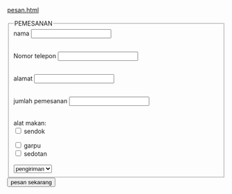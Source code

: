 [pesan.html](https://github.com/user-attachments/files/22407396/pesan.html)
<!DOCTYPE html>
<html lang="en">
<head>
    <meta charset="UTF-8">
    <meta name="viewport" content="width=device-width, initial-scale=1.0">
    <title>Pemesanan</title>
    <link rel="stylesheet" href="pesan.css">
</head>
<body>

  <form action="#" method="post">

<fieldset>
  <!-- data kostemer-->
<legend clas>PEMESANAN</legend>
<label for="nama">nama</label>
<input type="nama" name="nama" id="nama"><br><br>

<label for="telepon">Nomor telepon</label>
<input type="telepon" name="telepon" id="telepon"><br><br>

<label for="alamat">alamat</label>
<input type="alamat" name="alamat" id="alamat"><br><br>

<label for="nama">jumlah pemesanan</label>
<input type="nama" name="nama" id="nama"><br><br>

<!-- alat makan -->
alat makan: <br>
<input class="itula" type="checkbox" id="sendok" name="alat">
<label for="sendok">sendok</label><br>

<input type="checkbox" id="garpu" name="alat">
<label for="garpu">garpu</label><br>

<input type="checkbox" id="sedotan" name="alat">
<label for="sedotan">sedotan</label> <br><br>

<!-- pengiriman -->
<tr>
  <td>
    <select name="pengiriman" id="pengiriman">
      <option value="#">pengiriman</option>
      <option value="ilkom">pick up</option>
      <option value="ti">gosend</option>
    </select>
  </td>
</tr><br>
</fieldset>
<input type="submit" value="pesan sekarang">
  </form>
</body>
</html>
